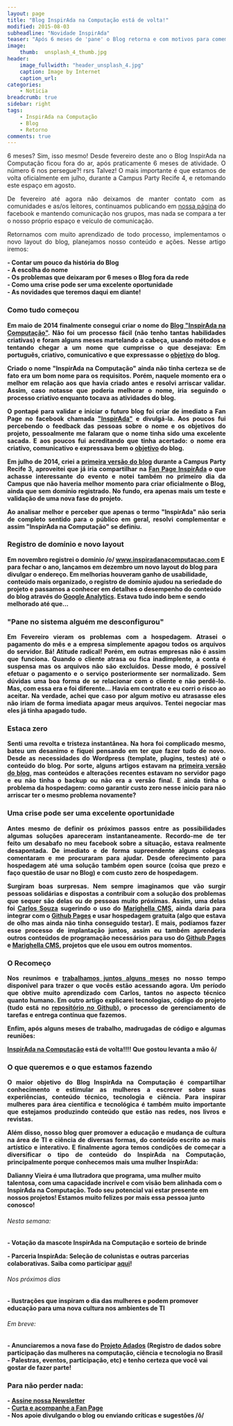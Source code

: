 ```yaml
---
layout: page
title: "Blog InspirAda na Computação está de volta!"
modified: 2015-08-03
subheadline: "Novidade InspirAda"
teaser: "Após 6 meses de 'pane' o Blog retorna e com motivos para comemorar"
image:
    thumb:  unsplash_4_thumb.jpg
header:
    image_fullwidth: "header_unsplash_4.jpg"
    caption: Image by Internet
    caption_url: 
categories:
    - Noticia
breadcrumb: true
sidebar: right
tags:
    - InspirAda na Computação
    - Blog
    - Retorno
comments: true
---
```


<p align="justify">6 meses? Sim, isso mesmo! Desde fevereiro deste ano o Blog InspirAda na Computação ficou fora do ar, após praticamente 6 meses de atividade. O número 6 nos persegue?! rsrs Talvez! O mais importante é que estamos de volta oficialmente em julho, durante a Campus Party Recife 4, e retomando este espaço em agosto.</p>

<p align="justify">De fevereiro até agora não deixamos de manter contato com as comunidades e as/os leitores, continuamos publicando em <a href="https://www.facebook.com/inspiradanacomputacao" target="_blank">nossa página</a> do facebook e mantendo comunicação nos grupos, mas nada se compara a ter o nosso próprio espaço e veículo de comunicação. </p>

<p align="justify">Retornamos com muito aprendizado de todo processo, implementamos o novo layout do blog, planejamos nosso conteúdo e ações. Nesse artigo iremos: </p>

<p>
	<strong>- Contar um pouco da história do Blog </strong><br />
	<strong>- A escolha do nome </strong><br />
	<strong>- Os problemas que deixaram por 6 meses o Blog fora da rede</strong> <br />
	<strong>- Como uma crise pode ser uma excelente oportunidade <br />
	<strong>- As novidades que teremos daqui em diante! </strong><br />
</p>

<h3>Como tudo começou</h3>

<p align="justify">Em maio de 2014 finalmente consegui criar o nome do <a href="https://inspiradanacomputacao.com" target="_blank">Blog "InspirAda na Computação"</a>. Não foi um processo fácil (não tenho tantas habilidades criativas) e foram alguns meses martelando a cabeça, usando métodos e tentando chegar a um nome que cumprisse o que desejava: Em português, criativo, comunicativo e que expressasse o  <a href="https://inspiradanacomputacao.com/sobre/" target="_blank">objetivo</a> do blog. </p> 

<p align="justify">Criado o nome "InspirAda na Computação" ainda não tinha certeza se de fato era um bom nome para os requisitos. Porém, naquele momento era o melhor em relação aos que havia criado antes e resolvi arriscar validar. Assim, caso notasse que poderia melhorar o nome, iria seguindo o processo criativo enquanto tocava as atividades do blog. </p> 

<p align="justify">O pontapé para validar e iniciar o futuro blog foi criar de imediato a Fan Page no facebook chamada <a href="https://www.facebook.com/inspiradanacomputacao" target="_blank">"InspirAda"</a> e divulgá-la. Aos poucos fui percebendo o feedback das pessoas sobre o nome e os objetivos do projeto, pessoalmente me falaram que o nome tinha sido uma excelente sacada. E aos poucos fui acreditando que tinha acertado: o nome era criativo, comunicativo e expressava bem o <a href="https://inspiradanacomputacao.com/sobre/" target="_blank">objetivo</a> do blog. </p> 

<p align="justify">Em julho de 2014, criei a <a href="https://inspiradanacomputacao.wordpress.com/" target="_blank">primeira versão do blog</a> durante a Campus Party Recife 3, aproveitei que já iria compartilhar na <a href="https://www.facebook.com/inspiradanacomputacao" target="_blank">Fan Page InspirAda</a> o que achasse interessante do evento e notei também no primeiro dia da Campus que não haveria melhor momento para criar oficialmente o Blog, ainda que sem domínio registrado. No fundo, era apenas mais um teste e validação de uma nova fase do projeto. </p> 

<p align="justify">Ao analisar melhor e perceber que apenas o termo "InspirAda" não seria de completo sentido para o público em geral, resolvi complementar e assim "InspirAda na Computação" se definiu. </p> 

<h3>Registro de domínio e novo layout</h3>

<p>Em novembro registrei o domínio /o/ <a href="https://inspiradanacomputacao.com" target="_blank">www.inspiradanacomputacao.com</a>
E para fechar o ano, lançamos em dezembro um novo layout do blog para divulgar o endereço. Em melhorias houveram ganho de usabilidade, conteúdo mais organizado, o registro de domínio ajudou na seriedade do projeto e passamos a conhecer em detalhes o desempenho do conteúdo do blog através do <a href="www.google.com/analytics" target="_blank">Google Analytics</a>. Estava tudo indo bem e sendo melhorado até que... </p>

<h3>"Pane no sistema alguém me desconfigurou"</h3>

<p align="justify">Em Fevereiro vieram os problemas com a hospedagem.  Atrasei o pagamento do mês e a empresa simplemente apagou todos os arquivos do servidor. Bá! Atitude radical! Porém, em outras empresas não é assim que funciona. Quando o cliente atrasa ou fica inadimplente, a conta é suspensa mas os arquivos não são excluídos. Desse modo, é possível efetuar o pagamento e o serviço posteriormente ser normalizado. Sem dúvidas uma boa forma de se relacionar com o cliente e não perdê-lo. Mas, com essa era e foi diferente... Havia em contrato e eu corri o risco ao aceitar. Na verdade, achei que caso por algum motivo eu atrasasse eles não iriam de forma imediata apagar meus arquivos. Tentei negociar mas eles já tinha apagado tudo. </p>

<h3>Estaca zero</h3>

<p align="justify">Senti uma revolta e tristeza instantânea. Na hora foi complicado mesmo, bateu um desanimo e fiquei pensando em ter que fazer tudo de novo. Desde as necessidades do Wordpress (template, plugins, testes) até o conteúdo do blog. Por sorte, alguns artigos estavam na <a href="https://inspiradanacomputacao.wordpress.com/" target="_blank">primeira versão do blog</a>, mas conteúdos e alterações recentes estavam no servidor pago e eu não tinha o backup ou não era a versão final. E ainda tinha o problema da hospedagem: como garantir custo zero nesse início para não arriscar ter o mesmo problema novamente?</p>

<h3>Uma crise pode ser uma excelente oportunidade</h3>

<p align="justify">Antes mesmo de definir os próximos passos entre as possibilidades algumas soluções apareceram instantaneamente. Recordo-me de ter feito um desabafo no meu facebook sobre a situação, estava realmente desapontada. De imediato e de forma supreendente alguns colegas comentaram e me procuraram para ajudar. Desde oferecimento para hospedagem até uma solução também open source (coisa que prezo e faço questão de usar no Blog) e com custo zero de hospedagem. </p>

<p align="justify">Surgiram boas surpresas. Nem sempre imaginamos que vão surgir pessoas solidárias e dispostas a contribuir com a solução dos problemas que sequer são delas ou de pessoas muito próximas.  Assim, uma delas foi <a href="https://inspiradanacomputacao.com/equipe/" target="_blank">Carlos Souza</a> sugerindo o uso do <a href="https://github.com/marighella/cms" target="_blank">Marighella CMS</a>, ainda daria para integrar com o <a href="https://pages.github.com/" target="_blank"> Github Pages</a> e usar hospedagem gratuita (algo que estava de olho mas ainda não tinha conseguido testar). E mais, podíamos fazer esse processo de implantação juntos, assim eu também aprenderia outros conteúdos de programação necessários para uso do <a href="https://pages.github.com/" target="_blank"> Github Pages</a> e <a href="https://github.com/marighella/cms" target="_blank">Marighella CMS</a>, projetos que ele usou em outros momentos. </p>

<h3>O Recomeço</h3>

<p align="justify">Nos reunimos e <a href="https://github.com/inspiradanacomputacao/inspiradanacomputacao.github.io/graphs/contributors" target="_blank">trabalhamos juntos alguns meses</a> no nosso tempo disponível para trazer o que vocês estão acessando agora. Um período que obtive muito aprendizado com Carlos, tantos no aspecto técnico quanto humano.  Em outro artigo explicarei tecnologias, código do projeto (tudo está no <a href="https://github.com/inspiradanacomputacao/inspiradanacomputacao.github.io" target="_blank">repositório no Github</a>), o processo de gerenciamento de tarefas e entrega contínua que fazemos. </p>

<p align="justify">Enfim, após alguns meses de trabalho, madrugadas de código e algumas reuniões:</p>
	<a href="https://inspiradanacomputacao.com" target="_blank">InspirAda na Computação</a> está de volta!!!! 
Que gostou levanta a mão õ/

<h3>O que queremos e o que estamos fazendo</h3>

<p align="justify">O maior objetivo do Blog InspirAda na Computação é compartilhar conhecimento e estimular as mulheres a escrever sobre suas experiências, conteúdo técnico, tecnologia e ciência. Para inspirar mulheres para área científica e tecnológica é também muito importante que estejamos produzindo conteúdo que estão nas redes, nos livros e revistas. </p> 

<p align="justify">Além disso, nosso blog quer promover a educação e mudança de cultura na área de TI e ciência de diversas formas, do conteúdo escrito ao mais artístico e interativo. E finalmente agora temos condições de começar a diversificar o tipo de conteúdo do InspirAda na Computação, principalmente porque conhecemos mais uma mulher InspirAda: </p>

<p>Dalianny Vieira é uma Ilutradora que programa, uma mulher muito talentosa, com uma capacidade incrível e com visão bem alinhada com o InspirAda na Computação.  Todo seu potencial vai estar presente em nossos projetos! Estamos muito felizes por mais essa pessoa junto conosco! </p>

<h6>Nesta semana:</h6> 
<p> - Votação da mascote InspirAda na Computação e sorteio de brinde </p>
<p> - Parceria InspirAda: Seleção de colunistas e outras parcerias colaborativas. Saiba como participar <a href="https://inspiradanacomputacao.com/parceria-inspirada/" target="_blank">aqui</a>!</p>

<h6>Nos próximos dias</h6> 
<p>- Ilustrações que inspiram o dia das mulheres e podem promover educação para uma nova cultura nos ambientes de TI </p>

<h6>Em breve:</h6> 
<p>- Anunciaremos a nova fase do <a href="https://github.com/inspiradanacomputacao/Adados" target="_blank">Projeto Adados</a> (Registro de dados sobre participação das mulheres na computação, ciência e tecnologia no Brasil - Palestras, eventos, participação, etc) e tenho certeza que você vai gostar de fazer parte! </p>


<h3> Para não perder nada: </h3>
- <a href="http://inspiradanacomputacao.us11.list-manage1.com/subscribe?u=e6a849e909bc803ed73b456c2&id=a85bc7db3b" target="_blank">Assine nossa Newsletter</a> <br />
- <a href="https://www.facebook.com/InspiradaNaComputacao" target="_blank">Curta e acompanhe a Fan Page</a><br />
- Nos apoie divulgando o blog ou enviando críticas e sugestões /õ/





